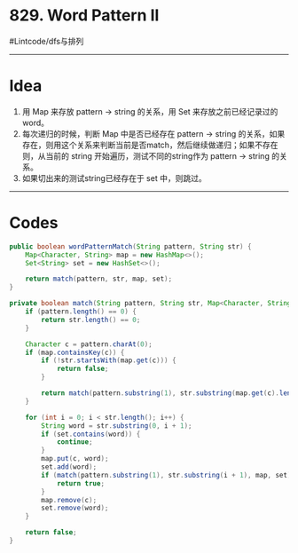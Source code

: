 # 829. Word Pattern II
#Lintcode/dfs与排列
- - - -
# Idea
1. 用 Map 来存放 pattern -> string 的关系，用 Set 来存放之前已经记录过的 word。
2. 每次递归的时候，判断 Map 中是否已经存在 pattern -> string 的关系，如果存在，则用这个关系来判断当前是否match，然后继续做递归；如果不存在则，从当前的 string 开始遍历，测试不同的string作为 pattern -> string 的关系。
3. 如果切出来的测试string已经存在于 set 中，则跳过。
- - - -
# Codes
```java
public boolean wordPatternMatch(String pattern, String str) {
    Map<Character, String> map = new HashMap<>();
    Set<String> set = new HashSet<>();

    return match(pattern, str, map, set);
}

private boolean match(String pattern, String str, Map<Character, String> map, Set<String> set) {
    if (pattern.length() == 0) {
        return str.length() == 0;
    }

    Character c = pattern.charAt(0);
    if (map.containsKey(c)) {
        if (!str.startsWith(map.get(c))) {
            return false;
        }

        return match(pattern.substring(1), str.substring(map.get(c).length()), map, set);
    }

    for (int i = 0; i < str.length(); i++) {
        String word = str.substring(0, i + 1);
        if (set.contains(word)) {
            continue;
        }
        map.put(c, word);
        set.add(word);
        if (match(pattern.substring(1), str.substring(i + 1), map, set)) {
            return true;
        }
        map.remove(c);
        set.remove(word);
    }

    return false;
}
```